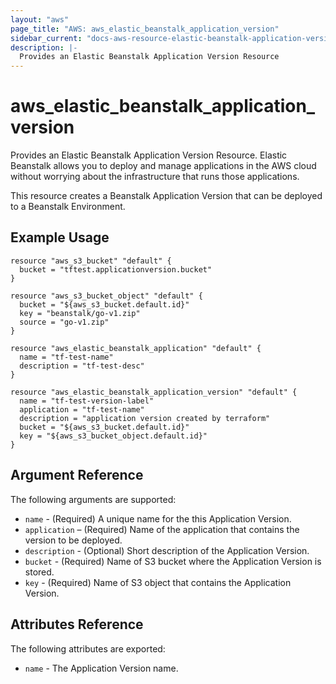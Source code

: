 ```yaml
---
layout: "aws"
page_title: "AWS: aws_elastic_beanstalk_application_version"
sidebar_current: "docs-aws-resource-elastic-beanstalk-application-version"
description: |-
  Provides an Elastic Beanstalk Application Version Resource
---
```


# aws\_elastic\_beanstalk\_application\_<wbr>version

Provides an Elastic Beanstalk Application Version Resource. Elastic Beanstalk allows 
you to deploy and manage applications in the AWS cloud without worrying about 
the infrastructure that runs those applications.

This resource creates a Beanstalk Application Version that can be deployed to a Beanstalk 
Environment.

## Example Usage

```
resource "aws_s3_bucket" "default" {
  bucket = "tftest.applicationversion.bucket"
}

resource "aws_s3_bucket_object" "default" {
  bucket = "${aws_s3_bucket.default.id}"
  key = "beanstalk/go-v1.zip"
  source = "go-v1.zip"
}

resource "aws_elastic_beanstalk_application" "default" {
  name = "tf-test-name"
  description = "tf-test-desc"
}

resource "aws_elastic_beanstalk_application_version" "default" {
  name = "tf-test-version-label"
  application = "tf-test-name"
  description = "application version created by terraform"
  bucket = "${aws_s3_bucket.default.id}"
  key = "${aws_s3_bucket_object.default.id}"
}
```

## Argument Reference

The following arguments are supported:

* `name` - (Required) A unique name for the this Application Version.
* `application` – (Required) Name of the application that contains the version 
  to be deployed.
* `description` - (Optional) Short description of the Application Version.
* `bucket` - (Required) Name of S3 bucket where the Application Version is stored.
* `key` - (Required) Name of S3 object that contains the Application Version.

## Attributes Reference

The following attributes are exported:

* `name` - The Application Version name.



